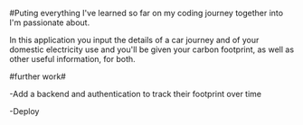 #Puting everything I've learned so far on my coding journey together into I'm passionate about.

In this application you input the details of a car journey and of your domestic electricity use and you'll be given your carbon footprint, as well as other useful information, for both.

#further work#

-Add a backend and authentication to track their footprint over time

-Deploy



